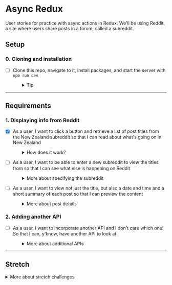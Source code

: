 # Async Redux

User stories for practice with async actions in Redux. We'll be using Reddit, a site where users share posts in a forum, called a subreddit.

## Setup

### 0. Cloning and installation
- [ ] Clone this repo, navigate to it, install packages, and start the server with `npm run dev`
  <details style="padding-left: 2em">
    <summary>Tip</summary>

    ```sh
    cd async-redux-stories
    npm i
    npm run dev
    ```
  </details>

---

## Requirements

### 1. Displaying info from Reddit
- [x] As a user, I want to click a button and retrieve a list of post titles from the New Zealand subreddit so that I can read about what's going on in New Zealand
  <details style="padding-left: 2em">
    <summary>How does it work?</summary>
    
  This one is done for you! Take a look at it anyway to see how it works. In particular, identify:
  
    - the **action** and **action creator**. Take a good look at `fetchPosts` in particular. What does it return?
    - the **reducer**
    - the **components** involved
  
  The DevTools setup is a little different when you're using middleware: check out the [docs](https://github.com/zalmoxisus/redux-devtools-extension) for more details

  </details>

- [ ] As a user, I want to be able to enter a new subreddit to view the titles from so that I can see what else is happening on Reddit
  <details style="padding-left: 2em">
    <summary>More about specifying the subreddit</summary>
 
    Initially, the subreddit is hardcoded into the `onClick` handler of the `<LoadSubreddit>` component. If you use the component's state to keep track of the subreddit (using `onChange`), you'll be able to add it to the action you dispatch.
  </details>

- [ ] As a user, I want to view not just the title, but also a date and time and a short summary of each post so that I can preview the content
  <details style="padding-left: 2em">
    <summary>More about post details</summary>
    
    Reddit returns us the time a post was created in seconds, if you find your date is far in the past try multiplying it by 1000 to use milliseconds instead
  </details>

### 2. Adding another API
- [ ] As a user, I want to incorporate another API and I don't care which one! So that I can, y'know, have another API to look at
  <details style="padding-left: 2em">
    <summary>More about additional APIs</summary>
    
    Take the opportunity to practice the process by retrieving data from another API using async actions. Use the same overall structure, returning a thunk from your action creator.
  </details>

----

## Stretch

<details>
  <summary>More about stretch challenges</summary>

  - As a user, I want to be able to sort the list of posts by title and post date so that I can organise my results
  - As a user, I want to be able to sort in both ascending and descending order so that I can see the start and end of the list
  - As a user, I want to filter the list of posts based on a search that I type so that I can find the post I'm looking for
</details>
